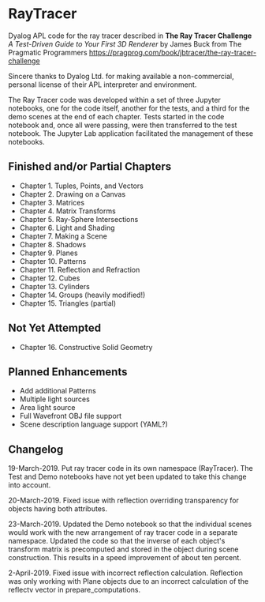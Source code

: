 # RayTracer
Dyalog APL code for the ray tracer described in
**The Ray Tracer Challenge**
*A Test-Driven Guide to Your First 3D Renderer*
by James Buck
from The Pragmatic Programmers
https://pragprog.com/book/jbtracer/the-ray-tracer-challenge

Sincere thanks to Dyalog Ltd. for making available a non-commercial,
personal license of their APL interpreter and environment.

The Ray Tracer code was developed within a set of three Jupyter notebooks,
one for the code itself, another for the tests, and a third for the demo
scenes at the end of each chapter. Tests started in the code notebook and,
once all were passing, were then transferred to the test notebook. The
Jupyter Lab application facilitated the management of these notebooks.

## Finished and/or Partial Chapters
+ Chapter  1. Tuples, Points, and Vectors
+ Chapter  2. Drawing on a Canvas
+ Chapter  3. Matrices
+ Chapter  4. Matrix Transforms
+ Chapter  5. Ray-Sphere Intersections
+ Chapter  6. Light and Shading
+ Chapter  7. Making a Scene
+ Chapter  8. Shadows
+ Chapter  9. Planes
+ Chapter 10. Patterns
+ Chapter 11. Reflection and Refraction
+ Chapter 12. Cubes
+ Chapter 13. Cylinders
+ Chapter 14. Groups (heavily modified!)
+ Chapter 15. Triangles (partial)

## Not Yet Attempted
+ Chapter 16. Constructive Solid Geometry

## Planned Enhancements
+ Add additional Patterns
+ Multiple light sources
+ Area light source
+ Full Wavefront OBJ file support
+ Scene description language support (YAML?)

## Changelog
19-March-2019. Put ray tracer code in its own namespace (RayTracer).
The Test and Demo notebooks have not yet been updated to take this
change into account.

20-March-2019. Fixed issue with reflection overriding transparency
for objects having both attributes.

23-March-2019. Updated the Demo notebook so that the individual
scenes would work with the new arrangement of ray tracer code in
a separate namespace. Updated the code so that the inverse of each
object's transform matrix is precomputed and stored in the object
during scene construction. This results in a speed improvement of
about ten percent.

2-April-2019. Fixed issue with incorrect reflection calculation.
Reflection was only working with Plane objects due to an incorrect
calculation of the reflectv vector in prepare_computations.